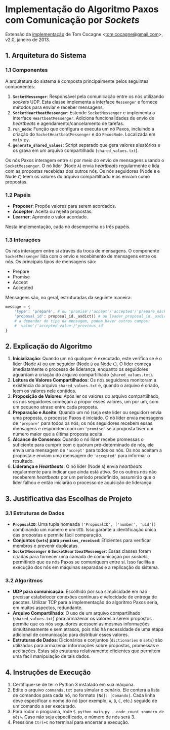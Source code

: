 # Implementação do Algoritmo Paxos com Comunicação por _Sockets_

Extensão da [implementação](https://github.com/cocagne/paxos) de Tom Cocagne &lt;tom.cocagne@gmail.com&gt;, v2.0, janeiro de 2013.

## 1. Arquitetura do Sistema

### 1.1 Componentes
A arquitetura do sistema é composta principalmente pelos seguintes componentes:
1. **`SocketMessenger`**: Responsável pela comunicação entre os nós utilizando _sockets_ UDP. Esta classe implementa a interface `Messenger` e fornece métodos para enviar e receber mensagens.
2. **`SocketHeartbeatMessenger`**: Estende `SocketMessenger` e implementa a interface `HeartbeatMessenger`. Adiciona funcionalidades de envio de _heartbeats_ e agendamento/cancelamento de tarefas.
3. **`run_node`**: Função que configura e executa um nó Paxos, incluindo a criação do `SocketHeartbeatMessenger` e do `PaxosNode`. Localizada em `main.py`.
4. **`generate_shared_values`**: Script separado que gera valores aleatórios e os grava em um arquivo compartilhado (`shared_values.txt`).

Os nós Paxos interagem entre si por meio do envio de mensagens usando o `SocketMessenger`. O nó líder (Node `A`) envia _heartbeats_ regularmente e lida com as propostas recebidas dos outros nós. Os nós seguidores (Node `B` e Node `C`) leem os valores do arquivo compartilhado e os enviam como propostas.

### 1.2 Papéis
- **Proposer**: Propõe valores para serem acordados.
- **Accepter**: Aceita ou rejeita propostas.
- **Learner**: Aprende o valor acordado.

Nesta implementação, cada nó desempenha os três papéis.

### 1.3 Interações
Os nós interagem entre si através da troca de mensagens. O componente `SocketMessenger` lida com o envio e recebimento de mensagens entre os nós. Os principais tipos de mensagens são:
- Prepare
- Promise
- Accept
- Accepted

Mensagens são, no geral, estruturadas da seguinte maneira:
```python
message = {
    'type': 'prepare', # ou 'promise'/'accept'/'accepted'/'prepare_nack'/'accept_nack'/'heartbeat'
    'proposal_id': proposal_id._asdict() # ou leader_proposal_id._asdict(), caso hearbeat
    # a depender do tipo da mensagem, podem haver outros campos:
    # 'value'/'accepted_value'/'previous_id'
}
```

## 2. Explicação do Algoritmo

1. **Inicialização**: Quando um nó qualquer é executado, este verifica se é o líder (Node `A`) ou um seguidor (Node `B` ou Node `C`). O líder começa imediatamente o processo de liderança, enquanto os seguidores aguardam a criação do arquivo compartilhado (`shared_values.txt`).
2. **Leitura de Valores Compartilhados**: Os nós seguidores monitoram a existência do arquivo `shared_values.txt` e, quando o arquivo é criado, leem os valores nele contidos.
3. **Proposição de Valores**: Após ler os valores do arquivo compartilhado, os nós seguidores começam a propor esses valores, um por um, com um pequeno atraso entre cada proposta.
4. **Preparação e Aceite**: Quando um nó (seja este líder ou seguidor) envia uma proposta, o processo Paxos é iniciado. O nó líder envia mensagens de `'prepare'` para todos os nós; os nós seguidores recebem essas mensagens e respondem com um `'promise'` se a proposta tiver um número maior que a última proposta aceita.
5. **Alcance de Consenso**: Quando o nó líder recebe promessas o suficiente para cumprir com o quórum pré-determinado de nós, ele envia uma mensagem de `'accept'` para todos os nós. Os nós aceitam a proposta e enviam uma mensagem de `'accepted'` para informar o resultado.
6. **Liderança e _Heartbeats_**: O nó líder (Node `A`) envia _heartbeats_ regularmente para indicar que ainda está ativo. Se os outros nós não receberem _heartbeats_ por um período predefinido, assumirão que o líder falhou e então iniciarão o processo de aquisição de liderança.

## 3. Justificativa das Escolhas de Projeto

### 3.1 Estruturas de Dados
- **`ProposalID`**: Uma tupla nomeada `('ProposalID', ['number', 'uid'])` combinando um número e um `UID`. Isso garante a identificação única das propostas e permite fácil comparação.
- **Conjuntos (`sets`) para `promises_received`**: Eficientes para verificar membros e prevenir duplicatas.
- **`SocketMessenger` e `SocketHeartbeatMessenger`**: Essas classes foram criadas para fornecer uma camada de comunicação por _sockets_, permitindo que os nós Paxos se comuniquem entre si. Isso facilita a execução dos nós em máquinas separadas e a replicação do sistema.

### 3.2 Algoritmos
- **UDP para comunicação**: Escolhido por sua simplicidade em não precisar estabelecer conexões contínuas e velocidade de entrega de pacotes. Utilizar TCP para a implementação do algoritmo Paxos seria, em muitos aspectos, redundante.
- **Arquivo Compartilhado**: O uso de um arquivo compartilhado (`shared_values.txt`) para armazenar os valores a serem propostos permite que os nós seguidores acessem as mesmas informações simultaneamente e sem atrasos, pois não há necessidade de uma etapa adicional de comunicação para distribuir esses valores.
- **Estruturas de Dados**: Dicionários e conjuntos (`dictionaries` e `sets`) são utilizados para armazenar informações sobre propostas, promessas e aceitações. Estas são estuturas relativamente eficientes que permitem uma fácil manipulação de tais dados.

## 4. Instruções de Execução

1. Certifique-se de ter o Python 3 instalado em sua máquina.
2. Edite o arquivo `commands.txt` para simular o cenário. Ele conterá a lista de comandos para cada nó, no formato `[Nó]: [Comando]`. Cada linha deve especificar o nome do nó (por exemplo, `A`, `B`, `C`, etc.) seguido de um comando a ser executado. 
3. Para rodar o programa, rode `$ python main.py --node_count <numero de nós>`. Caso não seja especificado, o número de nós será 3.
4. Pressione `Ctrl+C` no terminal para encerrar a execução.

